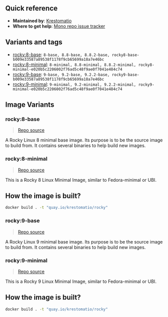 ## Quick reference
- **Maintained by**:
[Krestomatio](https://github.com/krestomatio)
- **Where to get help**:
[Mono repo issue tracker](https://github.com/krestomatio/container_builder/issues)

## Variants and tags
- [rocky:8-base](#rocky8-base): `8-base, 8.8-base, 8.8.2-base, rocky8-base-b009e33587a89538f1178f9cb65699a18a7e46bc`
- [rocky:8-minimal](#rocky8-minimal): `8-minimal, 8.8-minimal, 8.8.2-minimal, rocky8-minimal-e020b5c2206002f76ad5c48f9ae0f7041e484c74`
- [rocky:9-base](#rocky9-base): `9-base, 9.2-base, 9.2.2-base, rocky9-base-b009e33587a89538f1178f9cb65699a18a7e46bc`
- [rocky:9-minimal](#rocky9-minimal): `9-minimal, 9.2-minimal, 9.2.2-minimal, rocky9-minimal-e020b5c2206002f76ad5c48f9ae0f7041e484c74`


## Image Variants
### rocky:8-base
> [Repo source](https://github.com/krestomatio/container_builder/tree/master/rocky/rocky8-base)

A Rocky Linux 8 minimal base image. Its purpose is to be the source image to build from. It contains several binaries to help build new images.

### rocky:8-minimal
> [Repo source](https://github.com/krestomatio/container_builder/tree/master/rocky/rocky8-minimal)

This is a Rocky 8 Linux Minimal Image, similar to Fedora-minimal or UBI.

## How the image is built?
```bash
docker build . -t "quay.io/krestomatio/rocky"
```

### rocky:9-base
> [Repo source](https://github.com/krestomatio/container_builder/tree/master/rocky/rocky9-base)

A Rocky Linux 9 minimal base image. Its purpose is to be the source image to build from. It contains several binaries to help build new images.

### rocky:9-minimal
> [Repo source](https://github.com/krestomatio/container_builder/tree/master/rocky/rocky9-minimal)

This is a Rocky 9 Linux Minimal Image, similar to Fedora-minimal or UBI.

## How the image is built?
```bash
docker build . -t "quay.io/krestomatio/rocky"
```

